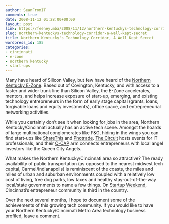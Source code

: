 ```yaml
---
author: SeanFromIT
comments: true
date: 2008-11-12 01:28:00+00:00
layout: post
link: https://feeney.mba/2008/11/12/northern-kentuckys-technology-corridor-a-well-kept-secret/
slug: northern-kentuckys-technology-corridor-a-well-kept-secret
title: Northern Kentucky's Technology Corridor, A Well Kept Secret
wordpress_id: 185
categories:
- cincinnati
- e-zone
- northern kentucky
- start-ups
---
```


Many have heard of Silicon Valley, but few have heard of the [Northern Kentucky E-Zone](http://www.madisone-zone.com/). Based out of Covington, Kentucky, and with access to a faster and wider trunk line than Silicon Valley, the E-Zone accelerates, mentors, and helps increase exposure of start-up, emerging, and existing technology entrepreneurs in the form of early stage capital (grants, loans, forgivable loans and equity investments), office space, and entrepreneurial networking activities.  
  
While you certainly don’t see it when looking for jobs in the area, Northern Kentucky/Cincinnati actually has an active tech scene. Amongst the hoards of large multinational conglomerates like P&G, hiding in the wings you can find start-ups like [ShareThis](http://www.sharethis.com/) and [Photrade](http://photrade.com/). [The Circuit](http://www.thecircuit.net/) hosts events for IT professionals, and their [C-CAP](http://www.c-cap.net/) arm connects entrepreneurs with local angel investors like the Queen City Angels.   
  
What makes the Northern Kentucky/Cincinnati area so attractive? The ready availability of public transportation (as opposed to the nearest midwest tech capital, Carmel/Indianapolis) is reminiscent of the coasts, the miles and miles of urban and suburban environments coupled with a relatively low cost of living, free dog parks, low taxes and healthy stay-out-of-the-way local/state governments to name a few things. On [Startup Weekend](http://startupweekend.com/cityvote/), Cincinnati’s entrepreneur community is third in the country.  
  
Over the next several months, I hope to document some of the achievements of this growing tech community. If you would like to have your Northern Kentucky/Cincinnati Metro Area technology business profiled, leave a comment.
